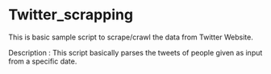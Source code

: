 # Twitter_scrapping

This is basic sample script to scrape/crawl the data from Twitter Website.

Description : 
    This script basically parses the tweets of people given as input from a specific date.

